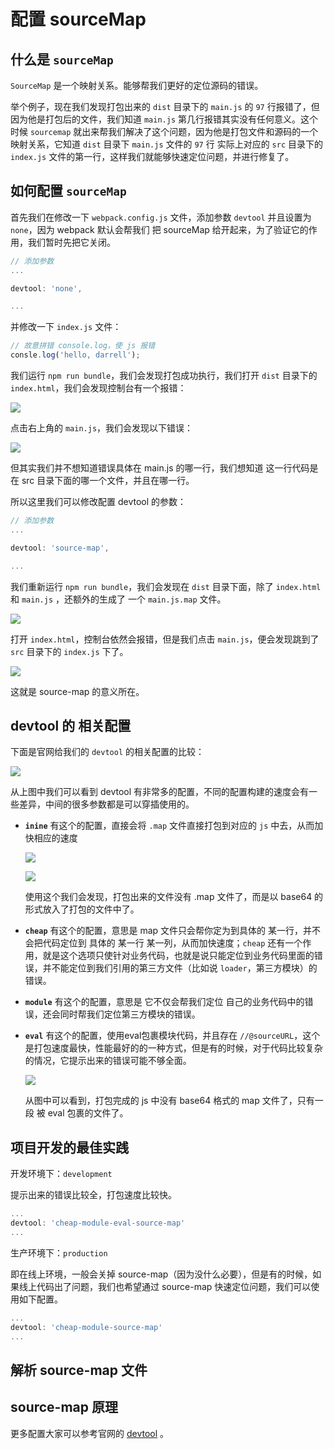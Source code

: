 # 配置 sourceMap

## 什么是 `sourceMap`

`SourceMap` 是一个映射关系。能够帮我们更好的定位源码的错误。

举个例子，现在我们发现打包出来的 `dist` 目录下的 `main.js` 的 `97` 行报错了，但因为他是打包后的文件，我们知道 `main.js` 第几行报错其实没有任何意义。这个时候 `sourcemap` 就出来帮我们解决了这个问题，因为他是打包文件和源码的一个映射关系，它知道 `dist` 目录下 `main.js` 文件的 `97` 行 实际上对应的 `src` 目录下的 `index.js` 文件的第一行，这样我们就能够快速定位问题，并进行修复了。



## 如何配置 `sourceMap`

首先我们在修改一下 `webpack.config.js` 文件，添加参数 `devtool` 并且设置为 `none`，因为 webpack 默认会帮我们 把 sourceMap 给开起来，为了验证它的作用，我们暂时先把它关闭。

```js
// 添加参数
...

devtool: 'none',

...
```

并修改一下 `index.js` 文件：

```js
// 故意拼错 console.log，使 js 报错
consle.log('hello, darrell');
```

我们运行 `npm run bundle`，我们会发现打包成功执行，我们打开 `dist` 目录下的 `index.html`，我们会发现控制台有一个报错：

![](./img/sourcemap1.png)

点击右上角的 `main.js`，我们会发现以下错误：

![](./img/sourcemap2.png)

但其实我们并不想知道错误具体在 main.js 的哪一行，我们想知道 这一行代码是在 src 目录下面的哪一个文件，并且在哪一行。



所以这里我们可以修改配置  devtool 的参数：

```js
// 添加参数
...

devtool: 'source-map',

...
```

我们重新运行 `npm run bundle`，我们会发现在 `dist` 目录下面，除了 `index.html` 和 `main.js` ，还额外的生成了 一个 `main.js.map` 文件。

![](./img/sourcemap5.png)

打开 `index.html`，控制台依然会报错，但是我们点击 `main.js`，便会发现跳到了 `src` 目录下的 `index.js` 下了。

![](./img/sourcemap3.png)

这就是 source-map 的意义所在。



## devtool 的 相关配置

下面是官网给我们的 `devtool` 的相关配置的比较：

![](./img/sourcemap4.png)

从上图中我们可以看到 devtool 有非常多的配置，不同的配置构建的速度会有一些差异，中间的很多参数都是可以穿插使用的。

* **`inine`** 有这个的配置，直接会将 `.map` 文件直接打包到对应的 `js` 中去，从而加快相应的速度

  ![](./img/sourcemap6.png)

  ![](./img/sourcemap7.png)

  使用这个我们会发现，打包出来的文件没有 .map 文件了，而是以 base64 的形式放入了打包的文件中了。

* **`cheap`** 有这个的配置，意思是 map 文件只会帮你定为到具体的 某一行，并不会把代码定位到 具体的 某一行 某一列，从而加快速度；`cheap` 还有一个作用，就是这个选项只使针对业务代码，也就是说只能定位到业务代码里面的错误，并不能定位到我们引用的第三方文件（比如说  `loader`，第三方模块）的错误。

* **`module`** 有这个的配置，意思是 它不仅会帮我们定位 自己的业务代码中的错误，还会同时帮我们定位第三方模块的错误。

* **`eval`** 有这个的配置，使用eval包裹模块代码，并且存在 `//@sourceURL`，这个是打包速度最快，性能最好的的一种方式，但是有的时候，对于代码比较复杂的情况，它提示出来的错误可能不够全面。

  ![](./img/sourcemap8.png)

  从图中可以看到，打包完成的 js 中没有 base64 格式的 map 文件了，只有一段 被 eval 包裹的文件了。



## 项目开发的最佳实践

开发环境下：`development`

提示出来的错误比较全，打包速度比较快。

```js
...
devtool: 'cheap-module-eval-source-map'
...
```

生产环境下：`production`

即在线上环境，一般会关掉 source-map（因为没什么必要），但是有的时候，如果线上代码出了问题，我们也希望通过 source-map 快速定位问题，我们可以使用如下配置。

```js
...
devtool: 'cheap-module-source-map'
...
```



## 解析 source-map 文件 



## source-map 原理



更多配置大家可以参考官网的 [devtool](https://webpack.js.org/configuration/devtool/) 。
